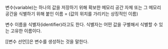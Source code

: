 
변수(variable)는 하나의 값을 저장하기 위해 확보한 메모리 공간 자체 또는 그 메모리 공간을 식별하기 위해 붙인 이름 = (값의 위치를 가리키는 상징적인 이름)

변수 이름을 식별자(identifier)라고도 한다.
식별자는 어떤 값을 구별해서 식별할 수 있는 고유한 이름이다.

[[변수 선언]]은 변수를 생성하는 것을 말한다.